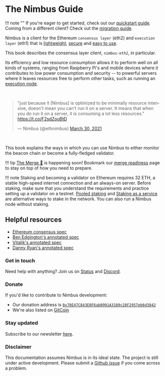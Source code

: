 # The Nimbus Guide

!!! note ""
    If you're eager to get started, check out our [quickstart guide](./quick-start.md). Coming from a different client? Check out the [migration guide](./migration.md).

Nimbus is a client for the Ethereum `consensus layer` (eth2) and `execution layer` (eth1) that is [lightweight](https://our.status.im/ethereum-is-green/), [secure](./audit.md) and [easy to use](./run-a-validator.md).

This book describes the consensus layer client, `nimbus-eth2`, in particular.

Its efficiency and low resource consumption allows it to perform well on all kinds of systems, ranging from Raspberry Pi's and mobile devices where it contributes to low power consumption and security -- to powerful servers where it leaves resources free to perform other tasks, such as running an [execution node](./eth1.md).

</br>

<blockquote class="twitter-tweet"><p lang="en" dir="ltr">&quot;just because it [Nimbus] is optimized to be minimally resource intensive, doesn&#39;t mean you can&#39;t run it on a server. It means that when you do run it on a server, it is consuming a lot less resources.&quot; <a href="https://t.co/F2sdZouBtD">https://t.co/F2sdZouBtD</a></p>&mdash; Nimbus (@ethnimbus) <a href="https://twitter.com/ethnimbus/status/1376836270245154817?ref_src=twsrc%5Etfw">March 30, 2021</a></blockquote> <script async src="https://platform.twitter.com/widgets.js" charset="utf-8"></script>

</br>

This book explains the ways in which you can use Nimbus to either monitor the beacon chain or become a fully-fledged validator.

!!! tip
    [The Merge 🐼](https://ethereum.org/en/upgrades/merge/) is happening soon! Bookmark our [merge readiness](./merge.md) page to stay on top of how you need to prepare.

!!! note
    Staking and becoming a validator on Ethereum requires 32 ETH, a stable high-speed internet connection and an always-on server. Before staking, make sure that you understand the requirements and practice setting up a validator on a testnet. [Pooled staking](https://ethereum.org/en/staking/pools/) and [Staking as a service](https://ethereum.org/en/staking/saas/) are alternative ways to stake in the network. You can also run a Nimbus node without staking.

## Helpful resources

- [Ethereum consensus spec](https://github.com/ethereum/consensus-specs/)
- [Ben Edgington's annotated spec](https://benjaminion.xyz/eth2-annotated-spec/phase0/beacon-chain/)
- [Vitalik's annotated spec](https://github.com/ethereum/annotated-spec/blob/master/phase0/beacon-chain.md)
- [Danny Ryan's annotated spec](https://notes.ethereum.org/@djrtwo/Bkn3zpwxB)

### Get in touch

Need help with anything? Join us on [Status](https://join.status.im/nimbus-general) and [Discord](https://discord.gg/9dWwPnG).

### Donate

If you'd like to contribute to Nimbus development:

* Our donation address is [`0x70E47C843E0F6ab0991A3189c28F2957eb6d3842`](https://etherscan.io/address/0x70E47C843E0F6ab0991A3189c28F2957eb6d3842)
* We're also listed on [GitCoin](https://gitcoin.co/grants/137/nimbus-2)

### Stay updated

Subscribe to our newsletter [here](https://subscribe.nimbus.guide/).

### Disclaimer

This documentation assumes Nimbus is in its ideal state. The project is still under active development. Please submit a [Github issue](https://github.com/status-im/nimbus-eth2/issues) if you come across a problem.
